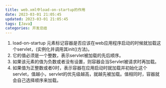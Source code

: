 ```yaml
---
title: web.xml中load-on-startup的作用
date: 2023-03-01 21:05:45
updated: 2023-03-01 21:05:45
tags: [Java]
categories: 开发总结
---
```

1.  load-on-startup 元素标记容器是否应该在web应用程序启动的时候就加载这个servlet，(实例化并调用其init()方法)。
2.  它的值必须是一个整数，表示servlet被加载的先后顺序。
3.  如果该元素的值为负数或者没有设置，则容器会当Servlet被请求时再加载。
4.  如果值为正整数或者0时，表示容器在应用启动时就加载并初始化这个servlet，值越小，servlet的优先级越高，就越先被加载。值相同时，容器就会自己选择顺序来加载。
